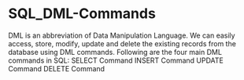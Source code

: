 # SQL_DML-Commands
DML is an abbreviation of Data Manipulation Language.  We can easily access, store, modify, update and delete the existing records from the database using DML commands.  Following are the four main DML commands in SQL:  SELECT Command INSERT Command UPDATE Command DELETE Command
